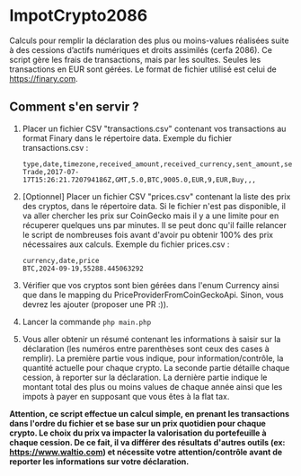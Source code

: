 # ImpotCrypto2086
Calculs pour remplir la déclaration des plus ou moins-values réalisées suite à des cessions d’actifs numériques et droits assimilés (cerfa 2086).
Ce script gère les frais de transactions, mais par les soultes.
Seules les transactions en EUR sont gérées. Le format de fichier utilisé est celui de https://finary.com.

## Comment s'en servir ?

1. Placer un fichier CSV "transactions.csv" contenant vos transactions au format Finary dans le répertoire data.
Exemple du fichier transactions.csv :

    ```
    type,date,timezone,received_amount,received_currency,sent_amount,sent_currency,fee_amount,fee_currency,description,address,transaction_hash,external_id
    Trade,2017-07-17T15:26:21.720794186Z,GMT,5.0,BTC,9005.0,EUR,9,EUR,Buy,,,
    ```

2. [Optionnel] Placer un fichier CSV "prices.csv" contenant la liste des prix des cryptos, dans le répertoire data. 
Si le fichier n'est pas disponible, il va aller chercher les prix sur CoinGecko mais il y a une limite pour en récuperer quelques uns par minutes. Il se peut donc qu'il faille relancer le script de nombreuses fois avant d'avoir pu obtenir 100% des prix nécessaires aux calculs.
Exemple du fichier prices.csv :

    ```
    currency,date,price
    BTC,2024-09-19,55288.445063292
    ```
3. Vérifier que vos cryptos sont bien gérées dans l'enum Currency ainsi que dans le mapping du PriceProviderFromCoinGeckoApi. Sinon, vous devrez les ajouter (proposer une PR :)).

4. Lancer la commande ``php main.php``

5. Vous aller obtenir un résumé contenant les informations à saisir sur la déclaration (les numéros entre parenthèses sont ceux des cases à remplir).
La première partie vous indique, pour information/contrôle, la quantité actuelle pour chaque crypto.
La seconde partie détaille chaque cession, à reporter sur la déclaration.
La dernière partie indique le montant total des plus ou moins values de chaque année ainsi que les impots à payer en supposant que vous êtes à la flat tax.



**Attention, ce script effectue un calcul simple, en prenant les transactions dans l'ordre du fichier et se base sur un prix quotidien pour chaque crypto. Le choix du prix va impacter la valorisation du portefeuille à chaque cession.
De ce fait, il va différer des résultats d'autres outils (ex: https://www.waltio.com) et nécessite votre attention/contrôle avant de reporter les informations sur votre déclaration.**